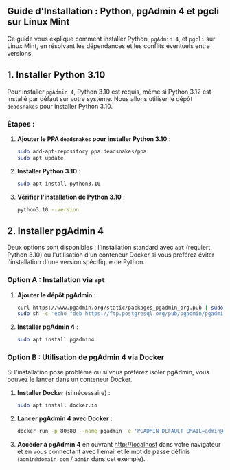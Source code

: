 ## Guide d'Installation : Python, pgAdmin 4 et pgcli sur Linux Mint

Ce guide vous explique comment installer Python, `pgAdmin 4`, et `pgcli` sur Linux Mint, en résolvant les dépendances et les conflits éventuels entre versions.

## 1. Installer Python 3.10

Pour installer `pgAdmin 4`, Python 3.10 est requis, même si Python 3.12 est installé par défaut sur votre système. Nous allons utiliser le dépôt `deadsnakes` pour installer Python 3.10.

### Étapes :

1. **Ajouter le PPA `deadsnakes` pour installer Python 3.10** :
   ```bash
   sudo add-apt-repository ppa:deadsnakes/ppa
   sudo apt update
   ```

2. **Installer Python 3.10** :
   ```bash
   sudo apt install python3.10
   ```

3. **Vérifier l'installation de Python 3.10** :
   ```bash
   python3.10 --version
   ```

## 2. Installer pgAdmin 4

Deux options sont disponibles : l'installation standard avec `apt` (requiert Python 3.10) ou l'utilisation d'un conteneur Docker si vous préférez éviter l'installation d'une version spécifique de Python.

### Option A : Installation via `apt`

1. **Ajouter le dépôt pgAdmin** :
   ```bash
   curl https://www.pgadmin.org/static/packages_pgadmin_org.pub | sudo apt-key add
   sudo sh -c 'echo "deb https://ftp.postgresql.org/pub/pgadmin/pgadmin4/apt/jammy pgadmin4 main" > /etc/apt/sources.list.d/pgadmin4.list && apt update'
   ```

2. **Installer pgAdmin 4** :
   ```bash
   sudo apt install pgadmin4
   ```

### Option B : Utilisation de pgAdmin 4 via Docker

Si l'installation pose problème ou si vous préférez isoler pgAdmin, vous pouvez le lancer dans un conteneur Docker.

1. **Installer Docker** (si nécessaire) :
   ```bash
   sudo apt install docker.io
   ```

2. **Lancer pgAdmin 4 avec Docker** :
   ```bash
   docker run -p 80:80 --name pgadmin -e 'PGADMIN_DEFAULT_EMAIL=admin@domain.com' -e 'PGADMIN_DEFAULT_PASSWORD=admin' -d dpage/pgadmin4
   ```

3. **Accéder à pgAdmin 4** en ouvrant [http://localhost](http://localhost) dans votre navigateur et en vous connectant avec l'email et le mot de passe définis (`admin@domain.com` / `admin` dans cet exemple).

